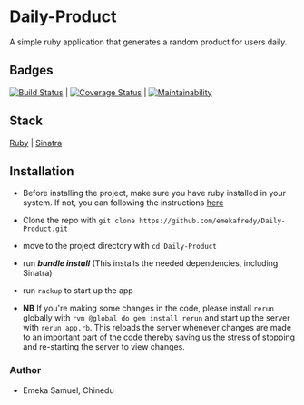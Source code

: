 # Daily-Product
A simple ruby application that generates a random product for users daily.

## Badges
[![Build Status](https://travis-ci.org/emekafredy/Daily-Product.svg?branch=develop)](https://travis-ci.org/emekafredy/Daily-Product) \|
[![Coverage Status](https://coveralls.io/repos/github/emekafredy/Daily-Product/badge.svg?branch=develop)](https://coveralls.io/github/emekafredy/Daily-Product?branch=develop) \|
[![Maintainability](https://api.codeclimate.com/v1/badges/f26324a276451b5567d0/maintainability)](https://codeclimate.com/github/emekafredy/Daily-Product/maintainability)

## Stack
[Ruby](https://www.ruby-lang.org/en/)     \|
[Sinatra](http://sinatrarb.com/documentation.html)

## Installation

- Before installing the project, make sure you have ruby installed in your system. If not, you can following the instructions [here](https://www.ruby-lang.org/en/documentation/installation/)
- Clone the repo with `git clone https://github.com/emekafredy/Daily-Product.git`
- move to the project directory with `cd Daily-Product`
- run **_bundle install_** (This installs the needed dependencies, including Sinatra)
- run `rackup` to start up the app

- **NB** If you're making some changes in the code, please install `rerun` globally with `rvm @global do gem install rerun` and start up the server with `rerun app.rb`. This reloads the server whenever changes are made to an important part of the code thereby saving us the stress of stopping and re-starting the server to view changes.

### Author
- Emeka Samuel, Chinedu

